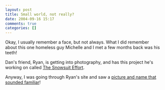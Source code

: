 ```yaml
---
layout: post
title: Small world, not really?
date: 2004-09-16 15:17
comments: true
categories: []
---
```

Okay, I usually remember a face, but not always. What I did remember about this one homeless guy Michelle and I met a few months back was his teeth!

Dan's friend, Ryan, is getting into photography, and has this project he's working on called <a href="http://snowsuit.net">The Snowsuit Effort</a>.

Anyway, I was going through Ryan's site and saw a <a href="http://snowsuit.net/index.php?page=93">picture and name that sounded familiar</a>!
